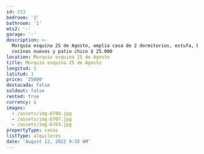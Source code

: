 ```yaml
---
id: 213
bedroom: '2'
bathroom: '1'
mts2: '-'
garage: '-'
description: >-
  Morquio esquina 25 de Agosto, amplia casa de 2 dormitorios, estufa, baño y
  cocinas nuevos y patio chico $ 25.000
location: Morquio esquina 25 de Agosto
title: Morquio esquina 25 de Agosto
longitud: 1
latitud: 1
price: '25000'
destacada: false
soldout: false
rented: true
currency: $
images:
  - /assets/img-6708.jpg
  - /assets/img-6707.jpg
  - /assets/img-6703.jpg
propertyType: casas
listType: alquileres
date: 'August 12, 2022 9:35 AM'
---
```


